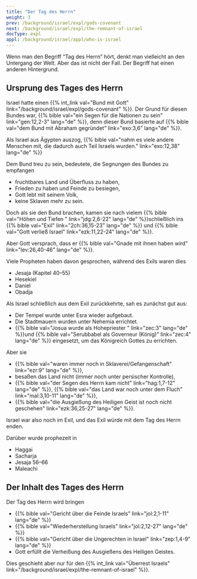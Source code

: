 ```yaml
---
title: "Der Tag des Herrn"
weight: 3
prev: /background/israel/expl/gods-covenant
next: /background/israel/expl/the-remnant-of-israel
docType: expl
appl: /background/israel/appl/who-is-israel
---
```


Wenn man den Begriff “Tag des Herrn” hört, denkt man vielleicht an den Untergang der Welt. Aber das ist nicht der Fall. Der Begriff hat einen anderen Hintergrund.

## Ursprung des Tages des Herrn

<a name="4fec"></a>
Israel hatte einen {{% int_link val="Bund mit Gott" link="/background/israel/expl/gods-covenant" %}}. Der Grund für diesen Bundes war, {{% bible val="ein Segen für die Nationen zu sein" link="gen:12,2-3" lang="de" %}}, denn dieser Bund basierte auf {{% bible val="dem Bund mit Abraham gegründet" link="exo:3,6" lang="de" %}}.

Als Israel aus Ägypten auszog, {{% bible val="nahm es viele andere Menschen mit, die dadurch auch Teil Israels wurden." link="exo:12,38" lang="de" %}}

Dem Bund treu zu sein, bedeutete, die Segnungen des Bundes zu empfangen

- fruchtbares Land und Überfluss zu haben,
- Frieden zu haben und Feinde zu besiegen,
- Gott lebt mit seinem Volk,
- keine Sklaven mehr zu sein.

Doch als sie den Bund brachen, kamen sie nach vielem {{% bible val="Höhen und Tiefen " link="jdg:2,6-22" lang="de" %}}schließlich ins {{% bible val="Exil" link="2ch:36,15-23" lang="de" %}} und {{% bible val="Gott verließ Israel" link="ezk:11,22-24" lang="de" %}}.

Aber Gott versprach, dass er {{% bible val="Gnade mit ihnen haben wird" link="lev:26,40-46" lang="de" %}}.

Viele Propheten haben davon gesprochen, während des Exils waren dies

- Jesaja (Kapitel 40–55)
- Hesekiel
- Daniel
- Obadja

Als Israel schließlich aus dem Exil zurückkehrte, sah es zunächst gut aus:

- Der Tempel wurde unter Esra wieder aufgebaut.
- Die Stadtmauern wurden unter Nehemia errichtet.
- {{% bible val="Josua wurde als Hohepriester " link="zec:3" lang="de" %}}und {{% bible val="Serubbabel als Governeur (König)" link="zec:4" lang="de" %}} eingesetzt, um das Königreich Gottes zu errichten.

Aber sie

- {{% bible val="waren immer noch in Sklaverei/Gefangenschaft" link="ezr:9" lang="de" %}},
- besaßen das Land nicht (immer noch unter persischer Kontrolle),
- {{% bible val="der Segen des Herrn kam nicht" link="hag:1,7-12" lang="de" %}}, {{% bible val="das Land war noch unter dem Fluch" link="mal:3,10-11" lang="de" %}},
- {{% bible val="die Ausgießung des Heiligen Geist ist noch nicht geschehen" link="ezk:36,25-27" lang="de" %}}.

Israel war also noch im Exil, und das Exil würde mit dem Tag des Herrn enden.

Darüber wurde prophezeit in

- Haggai
- Sacharja
- Jesaja 56–66
- Maleachi

## Der Inhalt des Tages des Herrn

<a name="af7c"></a>
Der Tag des Herrn wird bringen

- {{% bible val="Gericht über die Feinde Israels" link="jol:2,1-11" lang="de" %}}
- {{% bible val="Wiederherstellung Israels" link="jol:2,12-27" lang="de" %}}
- {{% bible val="Gericht über die Ungerechten in Israel" link="zep:1,4-9" lang="de" %}}
- Gott erfüllt die Verheißung des Ausgießens des Heiligen Geistes.

Dies geschieht aber nur für den {{% int_link val="Überrest Israels" link="/background/israel/expl/the-remnant-of-israel" %}}.

